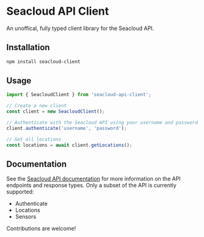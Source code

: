 # Seacloud API Client

An unoffical, fully typed client library for the Seacloud API.

## Installation

```bash
npm install seacloud-client
```

## Usage

```typescript
import { SeacloudClient } from 'seacloud-api-client';

// Create a new client
const client = new SeacloudClient();

// Authenticate with the Seacloud API using your username and password
client.authenticate('username', 'password');

// Get all locations
const locations = await client.getLocations();
```

## Documentation

See the [Seacloud API documentation](https://seacloud.io/docs/api) for more information on the API endpoints and response types.
Only a subset of the API is currently supported:

- Authenticate
- Locations
- Sensors

Contributions are welcome!
